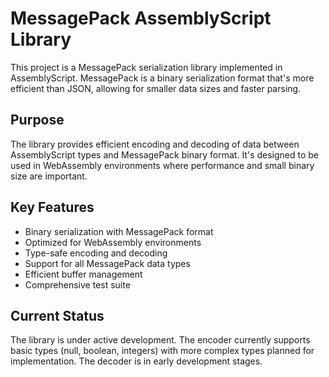 # MessagePack AssemblyScript Library

This project is a MessagePack serialization library implemented in AssemblyScript. MessagePack is a binary serialization format that's more efficient than JSON, allowing for smaller data sizes and faster parsing.

## Purpose

The library provides efficient encoding and decoding of data between AssemblyScript types and MessagePack binary format. It's designed to be used in WebAssembly environments where performance and small binary size are important.

## Key Features

- Binary serialization with MessagePack format
- Optimized for WebAssembly environments
- Type-safe encoding and decoding
- Support for all MessagePack data types
- Efficient buffer management
- Comprehensive test suite

## Current Status

The library is under active development. The encoder currently supports basic types (null, boolean, integers) with more complex types planned for implementation. The decoder is in early development stages.